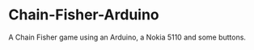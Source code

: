 Chain-Fisher-Arduino
====================

A Chain Fisher game using an Arduino, a Nokia 5110 and some buttons.

